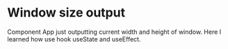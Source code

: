 # Window size output

Component App just outputting current width and height of window. Here I learned how use hook useState and useEffect.

